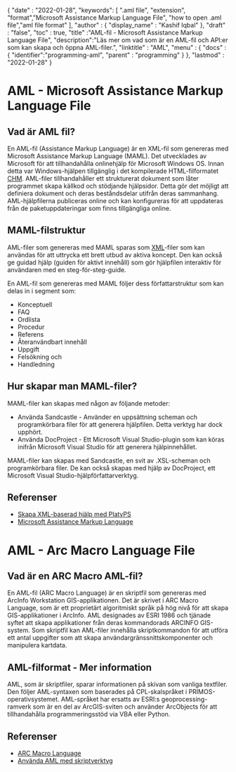 
{
  "date" : "2022-01-28",
  "keywords": [ ".aml file", "extension", "format","Microsoft Assistance Markup Language File", "how to open .aml file","aml file format" ],
  "author" : {
    "display_name" : "Kashif Iqbal"
},
  "draft" : "false",
  "toc" : true,
  "title" :"AML-fil - Microsoft Assistance Markup Language File",
  "description":"Läs mer om vad som är en AML-fil och API:er som kan skapa och öppna AML-filer.",
  "linktitle" : "AML",
  "menu" : {
    "docs" : {
      "identifier":"programming-aml",
      "parent" : "programming"
}
},
  "lastmod" : "2022-01-28"
}

# AML - Microsoft Assistance Markup Language File

## Vad är AML fil?

En AML-fil (Assistance Markup Language) är en XML-fil som genereras med Microsoft Assistance Markup Language (MAML). Det utvecklades av Microsoft för att tillhandahålla onlinehjälp för Microsoft Windows OS. Innan detta var Windows-hjälpen tillgänglig i det kompilerade HTML-filformatet [CHM](/sv/web/chm/). AML-filer tillhandahåller ett strukturerat dokument som låter programmet skapa källkod och stödjande hjälpsidor. Detta gör det möjligt att definiera dokument och deras beståndsdelar utifrån deras sammanhang. AML-hjälpfilerna publiceras online och kan konfigureras för att uppdateras från de paketuppdateringar som finns tillgängliga online.

## MAML-filstruktur

AML-filer som genereras med MAML sparas som [XML](/sv/web/xml/)-filer som kan användas för att uttrycka ett brett utbud av aktiva koncept. Den kan också ge guidad hjälp (guiden för aktivt innehåll) som gör hjälpfilen interaktiv för användaren med en steg-för-steg-guide.

En AML-fil som genereras med MAML följer dess författarstruktur som kan delas in i segment som:

* Konceptuell
* FAQ
* Ordlista
* Procedur
* Referens
* Återanvändbart innehåll
* Uppgift
* Felsökning och
* Handledning

## Hur skapar man MAML-filer?

MAML-filer kan skapas med någon av följande metoder:

* Använda Sandcastle - Använder en uppsättning scheman och programkörbara filer för att generera hjälpfilen. Detta verktyg har dock upphört.
* Använda DocProject - Ett Microsoft Visual Studio-plugin som kan köras inifrån Microsoft Visual Studio för att generera hjälpinnehållet.

MAML-filer kan skapas med Sandcastle, en svit av .XSL-scheman och programkörbara filer. De kan också skapas med hjälp av DocProject, ett Microsoft Visual Studio-hjälpförfattarverktyg.

## Referenser

* [Skapa XML-baserad hjälp med PlatyPS
](https://learn.microsoft.com/en-us/powershell/scripting/dev-cross-plat/create-help-using-platyps?view=powershell-7.2)
* [Microsoft Assistance Markup Language](https://en.wikipedia.org/wiki/Microsoft_Assistance_Markup_Language)

# AML - Arc Macro Language File

## Vad är en ARC Macro AML-fil?

En AML-fil (ARC Macro Language) är en skriptfil som genereras med ArcInfo Workstation GIS-applikationen. Det är skrivet i ARC Macro Language, som är ett proprietärt algoritmiskt språk på hög nivå för att skapa GIS-applikationer i ArcInfo. AML designades av ESRI 1986 och tjänade syftet att skapa applikationer från deras kommandorads ARCINFO GIS-system. Som skriptfil kan AML-filer innehålla skriptkommandon för att utföra ett antal uppgifter som att skapa användargränssnittskomponenter och manipulera kartdata.

## AML-filformat - Mer information

AML, som är skriptfiler, sparar informationen på skivan som vanliga textfiler. Den följer AML-syntaxen som baserades på CPL-skalspråket i PRIMOS-operativsystemet. AML-språket har ersatts av ESRI:s geoprocessing-ramverk som är en del av ArcGIS-sviten och använder ArcObjects för att tillhandahålla programmeringsstöd via VBA eller Python.

## Referenser

* [ARC Macro Language](https://en.wikipedia.org/wiki/ARC_Macro_Language)
* [Använda AML med skriptverktyg](https://desktop.arcgis.com/en/arcmap/latest/analyze/creating-tools/using-amls-with-script-tools.htm)


